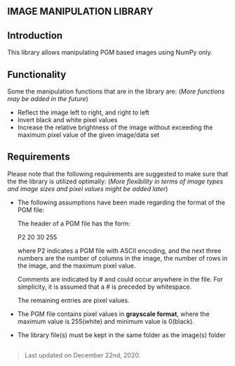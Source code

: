 ## IMAGE MANIPULATION LIBRARY

## Introduction
This library allows manipulating PGM based images using NumPy only.

## Functionality
 Some the manipulation functions that are in the library are: (*More functions may be added in the future*)
 
 - Reflect the image left to right, and right to left
 - Invert black and white pixel values
 - Increase the relative brightness of the image without exceeding the maximum pixel value of the given image/data set

## Requirements
Please note that the following requirements are suggested to make sure that the the library is utilized optimally: (*More flexibility in terms of image types and image sizes and pixel values might be added later*)

 - The following assumptions have been made regarding the format of the PGM file:
 
	The header of a PGM file has the form:
	
	P2
	20 30
	255
	
	where P2 indicates a PGM file with ASCII encoding,
	and the next three numbers are the number of columns in the image,
	the number of rows in the image, and the maximum pixel value.
	
	Comments are indicated by # and could occur anywhere in the file.
	For simplicity, it is assumed that a # is preceded by whitespace.
	
	The remaining entries are pixel values.
 
 - The PGM file contains pixel values in **grayscale format**, where the maximum value is 255(white) and minimum value is 0(black).
 - The library file(s) must be kept in the same folder as the image(s) folder

## 

> Last updated on December 22nd, 2020.
